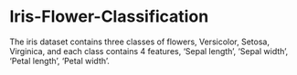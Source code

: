 # Iris-Flower-Classification
The iris dataset contains three classes of flowers, Versicolor, Setosa,  Virginica, and each class contains 4 features, ‘Sepal length’, ‘Sepal  width’, ‘Petal length’, ‘Petal width’.
